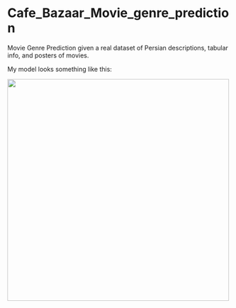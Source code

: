 # Cafe_Bazaar_Movie_genre_prediction
Movie Genre Prediction given a real dataset of Persian descriptions, tabular info, and posters of movies.

My model looks something like this:

<img src="model.jpg" width="500"/>
